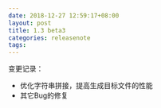 ```yaml
---
date: 2018-12-27 12:59:17+08:00
layout: post
title: 1.3 beta3
categories: releasenote
tags: 
---
```


变更记录：

* 优化字符串拼接，提高生成目标文件的性能
* 其它Bug的修复
